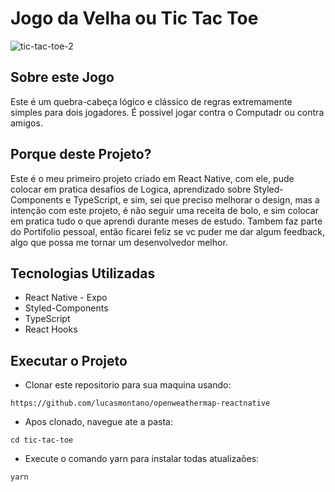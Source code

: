 # Jogo da Velha ou Tic Tac Toe
![tic-tac-toe-2](https://user-images.githubusercontent.com/47918900/216626955-f48d2137-ba68-4c58-9dd6-5251b7283d33.svg)

## Sobre este Jogo

Este é um quebra-cabeça lógico e clássico de regras extremamente simples para dois jogadores.
É possivel jogar contra o Computadr ou contra amigos.

## Porque deste Projeto?
Este é o meu primeiro projeto criado em React Native, com ele, pude colocar em pratica desafios de Logica, aprendizado sobre Styled-Components e TypeScript, e sim, sei que preciso melhorar o design, mas a intenção com este projeto, é não seguir uma receita de bolo, e sim colocar em pratica tudo o que aprendi durante meses de estudo.
Tambem faz parte do Portifolio pessoal, então ficarei feliz se vc puder me dar algum feedback, algo que possa me tornar um desenvolvedor melhor.

## Tecnologias Utilizadas

 - React Native - Expo
 - Styled-Components
 - TypeScript
 - React Hooks

## Executar o Projeto
- Clonar este repositorio para sua maquina usando:

```
https://github.com/lucasmontano/openweathermap-reactnative
```
- Apos clonado, navegue ate a pasta:

```
cd tic-tac-toe
```
- Execute o comando yarn para instalar todas atualizaões:
```
yarn
```



